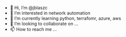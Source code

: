 - 👋 Hi, I’m @jblaszc
- 👀 I’m interested in network automation
- 🌱 I’m currently learning python, terrafomr, azure, aws
- 💞️ I’m looking to collaborate on ...
- 📫 How to reach me ...

<!---
jblaszc/jblaszc is a ✨ special ✨ repository because its `README.md` (this file) appears on your GitHub profile.
You can click the Preview link to take a look at your changes.
--->
